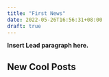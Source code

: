 ```yaml
---
title: "First News"
date: 2022-05-26T16:56:31+08:00
draft: true
---
```


**Insert Lead paragraph here.**

## New Cool Posts


